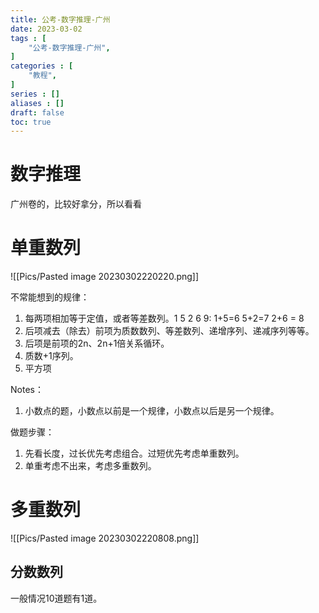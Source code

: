 ```yaml
---
title: 公考-数字推理-广州
date: 2023-03-02
tags : [
	"公考-数字推理-广州",
]
categories : [
	"教程",
]
series : []
aliases : []
draft: false
toc: true
---
```


# 数字推理
广州卷的，比较好拿分，所以看看
# 单重数列

![[Pics/Pasted image 20230302220220.png]]


不常能想到的规律：
1. 每两项相加等于定值，或者等差数列。1 5 2 6 9: 1+5=6 5+2=7 2+6 = 8
2. 后项减去（除去）前项为质数数列、等差数列、递增序列、递减序列等等。
3. 后项是前项的2n、2n+1倍关系循环。
4. 质数+1序列。
5. 平方项

Notes：
1. 小数点的题，小数点以前是一个规律，小数点以后是另一个规律。

做题步骤：
1. 先看长度，过长优先考虑组合。过短优先考虑单重数列。
2. 单重考虑不出来，考虑多重数列。

# 多重数列
![[Pics/Pasted image 20230302220808.png]]

## 分数数列
一般情况10道题有1道。